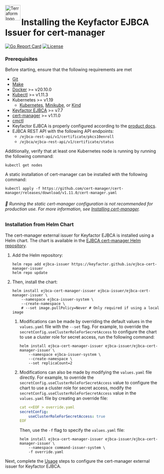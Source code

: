<a href="https://kubernetes.io">
    <img src="https://raw.githubusercontent.com/cert-manager/cert-manager/d53c0b9270f8cd90d908460d69502694e1838f5f/logo/logo-small.png" alt="Terraform logo" title="K8s" align="left" height="50" />
</a>

# Installing the Keyfactor EJBCA Issuer for cert-manager

[![Go Report Card](https://goreportcard.com/badge/github.com/Keyfactor/ejbca-cert-manager-issuer)](https://goreportcard.com/report/github.com/Keyfactor/ejbca-cert-manager-issuer)
[![License](https://img.shields.io/badge/License-Apache%202.0-blue.svg)](https://img.shields.io/badge/License-Apache%202.0-blue.svg)

### Prerequisites
Before starting, ensure that the following requirements are met
* [Git](https://git-scm.com/)
* [Make](https://www.gnu.org/software/make/)
* [Docker](https://docs.docker.com/engine/install/) >= v20.10.0
* [Kubectl](https://kubernetes.io/docs/tasks/tools/install-kubectl/) >= v1.11.3
* Kubernetes >= v1.19
    * [Kubernetes](https://kubernetes.io/docs/tasks/tools/), [Minikube](https://minikube.sigs.k8s.io/docs/start/), or [Kind](https://kind.sigs.k8s.io/docs/user/quick-start/)
* [Keyfactor EJBCA](https://www.keyfactor.com/products/ejbca-enterprise/) >= v7.7
* [cert-manager](https://cert-manager.io/docs/installation/) >= v1.11.0
* [cmctl](https://cert-manager.io/docs/reference/cmctl/)
* Keyfactor EJBCA is properly configured according to the [product docs](https://software.keyfactor.com/Content/MasterTopics/Home.htm). 
* EJBCA REST API with the following API endpoints:
    * `/ejbca-rest-api/v1/certificate/pkcs10enroll`
    * `/ejbca/ejbca-rest-api/v1/certificate/status`

Additionally, verify that at least one Kubernetes node is running by running the following command:

```shell
kubectl get nodes
```

A static installation of cert-manager can be installed with the following command:

```shell
kubectl apply -f https://github.com/cert-manager/cert-manager/releases/download/v1.11.0/cert-manager.yaml
```

###### :pushpin: Running the static cert-manager configuration is not recommended for production use. For more information, see [Installing cert-manager](https://cert-manager.io/docs/installation/).

### Installation from Helm Chart

The cert-manager external issuer for Keyfactor EJBCA is installed using a Helm chart. The chart is available in the [EJBCA cert-manager Helm repository](https://keyfactor.github.io/ejbca-cert-manager-issuer/).

1. Add the Helm repository:

    ```shell
    helm repo add ejbca-issuer https://keyfactor.github.io/ejbca-cert-manager-issuer
    helm repo update
    ```

2. Then, install the chart:

    ```shell
    helm install ejbca-cert-manager-issuer ejbca-issuer/ejbca-cert-manager-issuer \
        --namespace ejbca-issuer-system \
        --create-namespace \
        # --set image.pullPolicy=Never # Only required if using a local image
    ```

   1. Modifications can be made by overriding the default values in the `values.yaml` file with the `--set` flag. For example, to override the `secretConfig.useClusterRoleForSecretAccess` to configure the chart to use a cluster role for secret access, run the following command:

        ```shell
        helm install ejbca-cert-manager-issuer ejbca-issuer/ejbca-cert-manager-issuer \
            --namespace ejbca-issuer-system \
            --create-namespace \
            --set replicaCount=2
        ```

   2. Modifications can also be made by modifying the `values.yaml` file directly. For example, to override the `secretConfig.useClusterRoleForSecretAccess` value to configure the chart to use a cluster role for secret access, modify the `secretConfig.useClusterRoleForSecretAccess` value in the `values.yaml` file by creating an override file:

        ```yaml
        cat <<EOF > override.yaml
        secretConfig:
            useClusterRoleForSecretAccess: true
        EOF
        ```

        Then, use the `-f` flag to specify the `values.yaml` file:

        ```shell
        helm install ejbca-cert-manager-issuer ejbca-issuer/ejbca-cert-manager-issuer \
            --namespace command-issuer-system \
            -f override.yaml
        ```

Next, complete the [Usage](config_usage.md) steps to configure the cert-manager external issuer for Keyfactor EJBCA.

